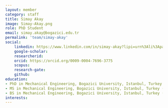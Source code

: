 ```yaml
---
layout: member
category: staff
title: Simay Akay
image: Simay-Akay.png
role: PhD Student
email: simay.akay@bogazici.edu.tr
permalink: 'team/simay-akay'
social:
    linkedin: https://www.linkedin.com/in/simay-akay?lipi=urn%3Ali%3Apage%3Ad_flagship3_profile_view_base_contact_details%3Bdc9oUv6bTp%2BWI4lt9rn07Q%3D%3D
    google-scholar: 
    researcherid:
    orcid: https://orcid.org/0009-0004-7696-3775
    scopus: 
    research-gate:
    github:
education:
- PhD in Mechanical Engineering, Bogazici University, Istanbul, Turkey (ongoing)
- MS in Mechanical Engineering, Bogazici University, Istanbul, Turkey (2023)
- BS in Mechanical Engineering, Bogazici University, Istanbul, Turkey (2021)
interests:
---
```

